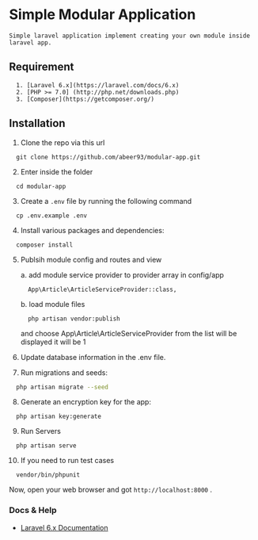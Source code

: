 # Simple Modular Application
    Simple laravel application implement creating your own module inside laravel app.

## Requirement

```
  1. [Laravel 6.x](https://laravel.com/docs/6.x)
  2. [PHP >= 7.0] (http://php.net/downloads.php)
  3. [Composer](https://getcomposer.org/)
```

## Installation
1. Clone the repo via this url 
  ```
    git clone https://github.com/abeer93/modular-app.git
  ```

2. Enter inside the folder
```
  cd modular-app
```
3. Create a `.env` file by running the following command 
  ```
    cp .env.example .env
  ```
4. Install various packages and dependencies: 
  ```
    composer install
  ```
5. Publsih module config and routes and view
    
    a. add module service provider to provider array in config/app
    ```
      App\Article\ArticleServiceProvider::class,
    ```
    b. load module files
    ```
      php artisan vendor:publish
    ```
    and choose App\Article\ArticleServiceProvider from the list will be displayed it will be 1
    
6. Update database information in the .env file.
7. Run migrations and seeds:
  ```bash
    php artisan migrate --seed
  ```
8. Generate an encryption key for the app:
  ```
    php artisan key:generate
  ```
9. Run Servers
  ```
    php artisan serve
  ```
10. If you need to run test cases
```
  vendor/bin/phpunit
```

Now, open your web browser and got `http://localhost:8000` .

### Docs & Help

- [Laravel 6.x Documentation](https://laravel.com/docs/6.x)
